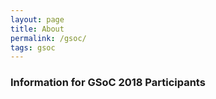 ```yaml
---
layout: page
title: About
permalink: /gsoc/
tags: gsoc
---
```


### Information for GSoC 2018 Participants ###


